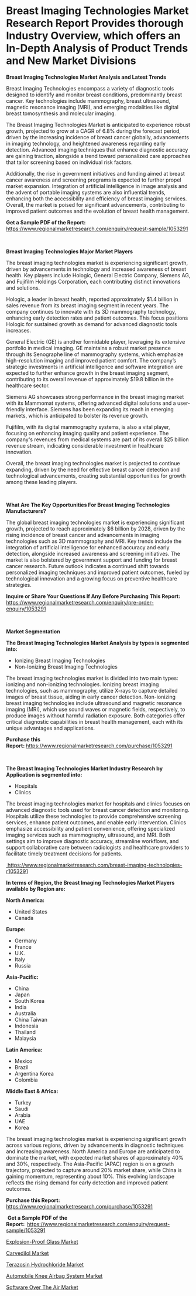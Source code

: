 <p><h1>Breast Imaging Technologies Market Research Report Provides thorough Industry Overview, which offers an In-Depth Analysis of Product Trends and New Market Divisions</h1></p><p><strong>Breast Imaging Technologies Market Analysis and Latest Trends</strong></p>
<p><p>Breast Imaging Technologies encompass a variety of diagnostic tools designed to identify and monitor breast conditions, predominantly breast cancer. Key technologies include mammography, breast ultrasound, magnetic resonance imaging (MRI), and emerging modalities like digital breast tomosynthesis and molecular imaging. </p><p>The Breast Imaging Technologies Market is anticipated to experience robust growth, projected to grow at a CAGR of 6.8% during the forecast period, driven by the increasing incidence of breast cancer globally, advancements in imaging technology, and heightened awareness regarding early detection. Advanced imaging techniques that enhance diagnostic accuracy are gaining traction, alongside a trend toward personalized care approaches that tailor screening based on individual risk factors.</p><p>Additionally, the rise in government initiatives and funding aimed at breast cancer awareness and screening programs is expected to further propel market expansion. Integration of artificial intelligence in image analysis and the advent of portable imaging systems are also influential trends, enhancing both the accessibility and efficiency of breast imaging services. Overall, the market is poised for significant advancements, contributing to improved patient outcomes and the evolution of breast health management.</p></p>
<p><strong>Get a Sample PDF of the Report:&nbsp;</strong> <a href="https://www.regionalmarketresearch.com/enquiry/request-sample/1053291">https://www.regionalmarketresearch.com/enquiry/request-sample/1053291</a></p>
<p>&nbsp;</p>
<p><strong>Breast Imaging Technologies Major Market Players</strong></p>
<p><p>The breast imaging technologies market is experiencing significant growth, driven by advancements in technology and increased awareness of breast health. Key players include Hologic, General Electric Company, Siemens AG, and Fujifilm Holdings Corporation, each contributing distinct innovations and solutions.</p><p>Hologic, a leader in breast health, reported approximately $1.4 billion in sales revenue from its breast imaging segment in recent years. The company continues to innovate with its 3D mammography technology, enhancing early detection rates and patient outcomes. This focus positions Hologic for sustained growth as demand for advanced diagnostic tools increases.</p><p>General Electric (GE) is another formidable player, leveraging its extensive portfolio in medical imaging. GE maintains a robust market presence through its Senographe line of mammography systems, which emphasize high-resolution imaging and improved patient comfort. The company’s strategic investments in artificial intelligence and software integration are expected to further enhance growth in the breast imaging segment, contributing to its overall revenue of approximately $19.8 billion in the healthcare sector.</p><p>Siemens AG showcases strong performance in the breast imaging market with its Mammomat systems, offering advanced digital solutions and a user-friendly interface. Siemens has been expanding its reach in emerging markets, which is anticipated to bolster its revenue growth.</p><p>Fujifilm, with its digital mammography systems, is also a vital player, focusing on enhancing imaging quality and patient experience. The company's revenues from medical systems are part of its overall $25 billion revenue stream, indicating considerable investment in healthcare innovation.</p><p>Overall, the breast imaging technologies market is projected to continue expanding, driven by the need for effective breast cancer detection and technological advancements, creating substantial opportunities for growth among these leading players.</p></p>
<p>&nbsp;</p>
<p><strong>What Are The Key Opportunities For Breast Imaging Technologies Manufacturers?</strong></p>
<p><p>The global breast imaging technologies market is experiencing significant growth, projected to reach approximately $6 billion by 2028, driven by the rising incidence of breast cancer and advancements in imaging technologies such as 3D mammography and MRI. Key trends include the integration of artificial intelligence for enhanced accuracy and early detection, alongside increased awareness and screening initiatives. The market is also bolstered by government support and funding for breast cancer research. Future outlook indicates a continued shift towards personalized imaging techniques and improved patient outcomes, fueled by technological innovation and a growing focus on preventive healthcare strategies.</p></p>
<p><strong>Inquire or Share Your Questions If Any Before Purchasing This Report:</strong> <a href="https://www.regionalmarketresearch.com/enquiry/pre-order-enquiry/1053291">https://www.regionalmarketresearch.com/enquiry/pre-order-enquiry/1053291</a></p>
<p>&nbsp;</p>
<p><strong>Market Segmentation</strong></p>
<p><strong>The Breast Imaging Technologies Market Analysis by types is segmented into:</strong></p>
<p><ul><li>Ionizing Breast Imaging Technologies</li><li>Non-Ionizing Breast Imaging Technologies</li></ul></p>
<p><p>The breast imaging technologies market is divided into two main types: ionizing and non-ionizing technologies. Ionizing breast imaging technologies, such as mammography, utilize X-rays to capture detailed images of breast tissue, aiding in early cancer detection. Non-ionizing breast imaging technologies include ultrasound and magnetic resonance imaging (MRI), which use sound waves or magnetic fields, respectively, to produce images without harmful radiation exposure. Both categories offer critical diagnostic capabilities in breast health management, each with its unique advantages and applications.</p></p>
<p><strong>Purchase this Report:&nbsp;</strong><a href="https://www.regionalmarketresearch.com/purchase/1053291">https://www.regionalmarketresearch.com/purchase/1053291</a></p>
<p>&nbsp;</p>
<p><strong>The Breast Imaging Technologies Market Industry Research by Application is segmented into:</strong></p>
<p><ul><li>Hospitals</li><li>Clinics</li></ul></p>
<p><p>The breast imaging technologies market for hospitals and clinics focuses on advanced diagnostic tools used for breast cancer detection and monitoring. Hospitals utilize these technologies to provide comprehensive screening services, enhance patient outcomes, and enable early intervention. Clinics emphasize accessibility and patient convenience, offering specialized imaging services such as mammography, ultrasound, and MRI. Both settings aim to improve diagnostic accuracy, streamline workflows, and support collaborative care between radiologists and healthcare providers to facilitate timely treatment decisions for patients.</p></p>
<p><a href="https://www.regionalmarketresearch.com/breast-imaging-technologies-r1053291">&nbsp;https://www.regionalmarketresearch.com/breast-imaging-technologies-r1053291</a></p>
<p><strong>In terms of Region, the Breast Imaging Technologies Market Players available by Region are:</strong></p>
<p>
    <p> <strong> North America: </strong>
        <ul>
            <li>United States</li>
            <li>Canada</li>
        </ul>
        </p> 
    <p> <strong> Europe: </strong>
        <ul>
            <li>Germany</li>
            <li>France</li>
            <li>U.K.</li>
            <li>Italy</li>
            <li>Russia</li>
        </ul>
        </p> 
    <p> <strong> Asia-Pacific: </strong>
        <ul>
            <li>China</li>
            <li>Japan</li>
            <li>South Korea</li>
            <li>India</li>
            <li>Australia</li>
            <li>China Taiwan</li>
            <li>Indonesia</li>
            <li>Thailand</li>
            <li>Malaysia</li>
        </ul>
        </p> 
    <p> <strong> Latin America: </strong>
        <ul>
            <li>Mexico</li>
            <li>Brazil</li>
            <li>Argentina Korea</li>
            <li>Colombia</li>
        </ul>
        </p> 
    <p> <strong> Middle East & Africa: </strong>
        <ul>
            <li>Turkey</li>
            <li>Saudi</li>
            <li>Arabia</li>
            <li>UAE</li>
            <li>Korea</li>
        </ul>
    </p>
    </p>
<p><p>The breast imaging technologies market is experiencing significant growth across various regions, driven by advancements in diagnostic techniques and increasing awareness. North America and Europe are anticipated to dominate the market, with expected market shares of approximately 40% and 30%, respectively. The Asia-Pacific (APAC) region is on a growth trajectory, projected to capture around 20% market share, while China is gaining momentum, representing about 10%. This evolving landscape reflects the rising demand for early detection and improved patient outcomes.</p></p>
<p><strong>Purchase this Report: </strong><a href="https://www.regionalmarketresearch.com/purchase/1053291">https://www.regionalmarketresearch.com/purchase/1053291</a></p>
<p>&nbsp;<strong>Get a Sample PDF of the Report:&nbsp;&nbsp;</strong><a href="https://www.regionalmarketresearch.com/enquiry/request-sample/1053291">https://www.regionalmarketresearch.com/enquiry/request-sample/1053291</a></p>
<p><strong></strong></p>
<p><p><a href="https://medium.com/@syaifulanwaramsyori/explosion-proof-glass-industry-analysis-report-its-market-size-growing-with-a-cagr-of-8-2-fec83986d0be">Explosion-Proof Glass Market</a></p><p><a href="https://www.linkedin.com/pulse/evaluating-global-carvedilol-market-trends-growth-opportunities-kc4fe?trackingId=uFfR0IM0QSmhR3ohsAJvbQ%3D%3D">Carvedilol Market</a></p><p><a href="https://www.linkedin.com/pulse/why-should-you-invest-terazosin-hydrochloride-market-trends-tctre?trackingId=5VS0kz2fRti8ieVpu8Z6Uw%3D%3D">Terazosin Hydrochloride Market</a></p><p><a href="https://medium.com/@syaifulanwaramsyori/future-trends-in-global-automobile-knee-airbag-system-market-market-insights-and-analysis-from-24339e87374d">Automobile Knee Airbag System Market</a></p><p><a href="https://issuu.com/reportprime-2/docs/software-over-the-air-market-size-2_20ad1ccd7bbc78">Software Over The Air Market</a></p></p>